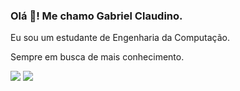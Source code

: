 ### Olá 👋! Me chamo Gabriel Claudino.

Eu sou um estudante de Engenharia da Computação.

Sempre em busca de mais conhecimento. 
  
[<img src="https://img.shields.io/badge/linkedin-%230077B5.svg?&style=for-the-badge&logo=linkedin&logoColor=white" />](https://www.linkedin.com/in/gabrielclaudinoo/) 
[<img src="https://img.shields.io/badge/Blogger-FF5722?style=for-the-badge&logo=blogger&logoColor=white" />](https://jovemengenheiroo.blogspot.com/)


